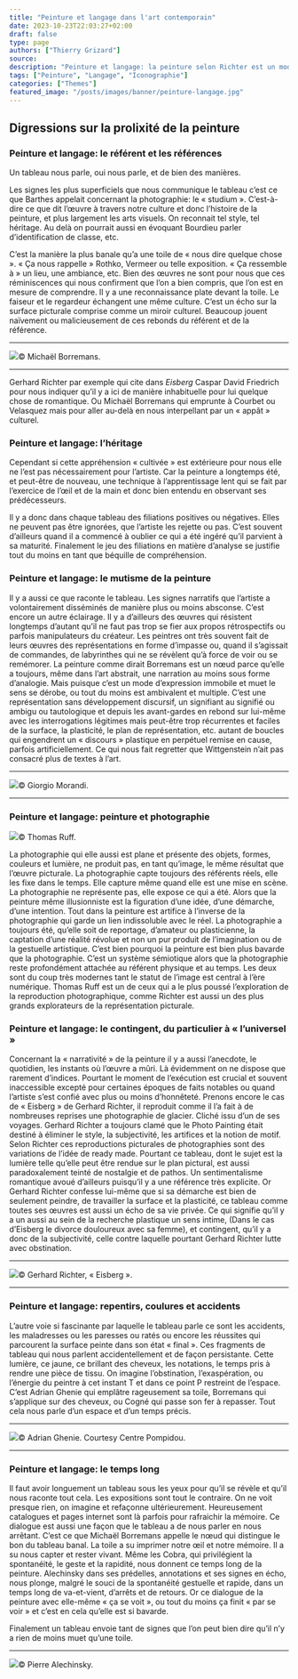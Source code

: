 ```yaml
---
title: "Peinture et langage dans l'art contemporain"
date: 2023-10-23T22:03:27+02:00
draft: false
type: page
authors: ["Thierry Grizard"]
source: 
description: "Peinture et langage: la peinture selon Richter est un mode de pensée qui représente ce qui fait d'elle un art silencieux au discours prolixe."
tags: ["Peinture", "Langage", "Iconographie"]
categories: ["Themes"]
featured_image: "/posts/images/banner/peinture-langage.jpg"
---
```

## Digressions sur la prolixité de la peinture

### Peinture et langage: le référent et les références

Un tableau nous parle, oui nous parle, et de bien des manières.

Les signes les plus superficiels que nous communique le tableau c’est ce que Barthes appelait concernant la photographie: le « studium ». C’est-à-dire ce que dit l’œuvre à travers notre culture et donc l’histoire de la peinture, et plus largement les arts visuels. On reconnait tel style, tel héritage. Au delà on pourrait aussi en évoquant Bourdieu parler d’identification de classe, etc.

C’est la manière la plus banale qu’a une toile de « nous dire quelque chose ». « Ça nous rappelle » Rothko, Vermeer ou telle exposition. « Ça ressemble à » un lieu, une ambiance, etc. Bien des œuvres ne sont pour nous que ces réminiscences qui nous confirment que l’on a bien compris, que l’on est en mesure de comprendre. Il y a une reconnaissance plate devant la toile. Le faiseur et le regardeur échangent une même culture. C’est un écho sur la surface picturale comprise comme un miroir culturel. Beaucoup jouent naïvement ou malicieusement de ces rebonds du référent et de la référence.

---

![](/posts/images/peinture-langage/2005-BORMI0035.200.jpg)© Michaël Borremans.

---

Gerhard Richter par exemple qui cite dans *Eisberg* Caspar David Friedrich pour nous indiquer qu’il y a ici de manière inhabituelle pour lui quelque chose de romantique. Ou Michaël Borremans qui emprunte à Courbet ou Velasquez mais pour aller au-delà en nous interpellant par un « appât » culturel.

### Peinture et langage: l’héritage

Cependant si cette appréhension « cultivée » est extérieure pour nous elle ne l’est pas nécessairement pour l’artiste. Car la peinture a longtemps été, et peut-être de nouveau, une technique à l’apprentissage lent qui se fait par l’exercice de l’œil et de la main et donc bien entendu en observant ses prédécesseurs.

Il y a donc dans chaque tableau des filiations positives ou négatives. Elles ne peuvent pas être ignorées, que l’artiste les rejette ou pas. C’est souvent d’ailleurs quand il a commencé à oublier ce qui a été ingéré qu’il parvient à sa maturité. Finalement le jeu des filiations en matière d’analyse se justifie tout du moins en tant que béquille de compréhension.

### Peinture et langage: le mutisme de la peinture

Il y a aussi ce que raconte le tableau. Les signes narratifs que l’artiste a volontairement disséminés de manière plus ou moins absconse. C’est encore un autre éclairage. Il y a d’ailleurs des œuvres qui résistent longtemps d’autant qu’il ne faut pas trop se fier aux propos rétrospectifs ou parfois manipulateurs du créateur. Les peintres ont très souvent fait de leurs œuvres des représentations en forme d’impasse ou, quand il s’agissait de commandes, de labyrinthes qui ne se révèlent qu’à force de voir ou se remémorer. La peinture comme dirait Borremans est un nœud parce qu’elle a toujours, même dans l’art abstrait, une narration au moins sous forme d’analogie. Mais puisque c’est un mode d’expression immobile et muet le sens se dérobe, ou tout du moins est ambivalent et multiple. C’est une représentation sans développement discursif, un signifiant au signifié ou ambigu ou tautologique et depuis les avant-gardes en rebond sur lui-même avec les interrogations légitimes mais peut-être trop récurrentes et faciles de la surface, la plasticité, le plan de représentation, etc. autant de boucles qui engendrent un « discours » plastique en perpétuel remise en cause, parfois artificiellement. Ce qui nous fait regretter que Wittgenstein n’ait pas consacré plus de textes à l’art.

---

![](/posts/images/peinture-langage/giorgio-morandi-1030x653.jpg)© Giorgio Morandi.

---

### Peinture et langage: peinture et photographie

![](/posts/images/peinture-langage/thomas-ruff-226x300.jpg)© Thomas Ruff.

La photographie qui elle aussi est plane et présente des objets, formes, couleurs et lumière, ne produit pas, en tant qu’image, le même résultat que l’œuvre picturale. La photographie capte toujours des référents réels, elle les fixe dans le temps. Elle capture même quand elle est une mise en scène. La photographie ne représente pas, elle expose ce qui a été. Alors que la peinture même illusionniste est la figuration d’une idée, d’une démarche, d’une intention. Tout dans la peinture est artifice à l’inverse de la photographie qui garde un lien indissoluble avec le réel. La photographie a toujours été, qu’elle soit de reportage, d’amateur ou plasticienne, la captation d’une réalité révolue et non un pur produit de l’imagination ou de la gestuelle artistique. C’est bien pourquoi la peinture est bien plus bavarde que la photographie. C’est un système sémiotique alors que la photographie reste profondément attachée au référent physique et au temps. Les deux sont du coup très modernes tant le statut de l’image est central à l’ère numérique. Thomas Ruff est un de ceux qui a le plus poussé l’exploration de la reproduction photographique, comme Richter est aussi un des plus grands explorateurs de la représentation picturale.

### Peinture et langage: le contingent, du particulier à « l’universel »

Concernant la « narrativité » de la peinture il y a aussi l’anecdote, le quotidien, les instants où l’œuvre a mûri. Là évidemment on ne dispose que rarement d’indices. Pourtant le moment de l’exécution est crucial et souvent inaccessible excepté pour certaines époques de faits notables ou quand l’artiste s’est confié avec plus ou moins d’honnêteté. Prenons encore le cas de « Eisberg » de Gerhard Richter, il reproduit comme il l’a fait à de nombreuses reprises une photographie de glacier. Cliché issu d’un de ses voyages. Gerhard Richter a toujours clamé que le Photo Painting était destiné à éliminer le style, la subjectivité, les artifices et la notion de motif. Selon Richter ces reproductions picturales de photographies sont des variations de l’idée de ready made. Pourtant ce tableau, dont le sujet est la lumière telle qu’elle peut être rendue sur le plan pictural, est aussi paradoxalement teinté de nostalgie et de pathos. Un sentimentalisme romantique avoué d’ailleurs puisqu’il y a une référence très explicite. Or Gerhard Richter confesse lui-même que si sa démarche est bien de seulement peindre, de travailler la surface et la plasticité, ce tableau comme toutes ses œuvres est aussi un écho de sa vie privée. Ce qui signifie qu’il y a un aussi au sein de la recherche plastique un sens intime, (Dans le cas d’Eisberg le divorce douloureux avec sa femme), et contingent, qu’il y a donc de la subjectivité, celle contre laquelle pourtant Gerhard Richter lutte avec obstination.

---

![](/posts/images/peinture-langage/gerhard-richter-1030x694.jpg)© Gerhard Richter, « Eisberg ».

---

### Peinture et langage: repentirs, coulures et accidents

L’autre voie si fascinante par laquelle le tableau parle ce sont les accidents, les maladresses ou les paresses ou ratés ou encore les réussites qui parcourent la surface peinte dans son état « final ». Ces fragments de tableau qui nous parlent accidentellement et de façon persistante. Cette lumière, ce jaune, ce brillant des cheveux, les notations, le temps pris à rendre une pièce de tissu. On imagine l’obstination, l’exaspération, ou l’énergie du peintre à cet instant T et dans ce point P restreint de l’espace. C’est Adrian Ghenie qui emplâtre rageusement sa toile, Borremans qui s’applique sur des cheveux, ou Cogné qui passe son fer à repasser. Tout cela nous parle d’un espace et d’un temps précis.

---

![](/posts/images/peinture-langage/adrian-ghenie-centre-georges-pompidou-paris-artiste-peintre.054-1024x683.jpg)© Adrian Ghenie. Courtesy Centre Pompidou.

---

### Peinture et langage: le temps long

Il faut avoir longuement un tableau sous les yeux pour qu’il se révèle et qu’il nous raconte tout cela. Les expositions sont tout le contraire. On ne voit presque rien, on imagine et refaçonne ultérieurement. Heureusement catalogues et pages internet sont là parfois pour rafraichir la mémoire. Ce dialogue est aussi une façon que le tableau a de nous parler en nous arrêtant. C’est ce que Michaël Borremans appelle le nœud qui distingue le bon du tableau banal. La toile a su imprimer notre œil et notre mémoire. Il a su nous capter et rester vivant. Même les Cobra, qui privilégient la spontanéité, le geste et la rapidité, nous donnent ce temps long de la peinture. Alechinsky dans ses prédelles, annotations et ses signes en écho, nous plonge, malgré le souci de la spontanéité gestuelle et rapide, dans un temps long de va-et-vient, d’arrêts et de retours. Or ce dialogue de la peinture avec elle-même « ça se voit », ou tout du moins ça finit « par se voir » et c’est en cela qu’elle est si bavarde.

Finalement un tableau envoie tant de signes que l’on peut bien dire qu’il n’y a rien de moins muet qu’une toile.

---

![](/posts/images/peinture-langage/Pierre-Alechinsky-1030x866.jpg)© Pierre Alechinsky.